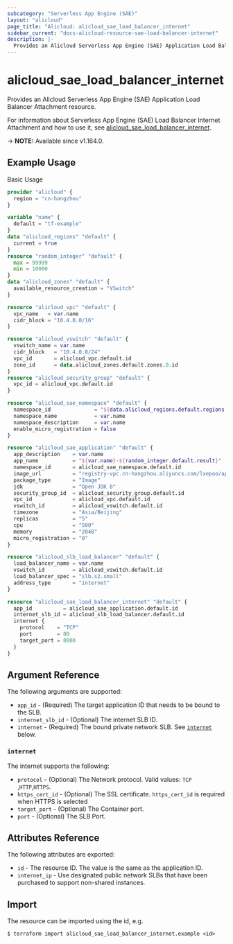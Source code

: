 ```yaml
---
subcategory: "Serverless App Engine (SAE)"
layout: "alicloud"
page_title: "Alicloud: alicloud_sae_load_balancer_internet"
sidebar_current: "docs-alicloud-resource-sae-load-balancer-internet"
description: |-
  Provides an Alicloud Serverless App Engine (SAE) Application Load Balancer Attachment resource.
---
```


# alicloud_sae_load_balancer_internet

Provides an Alicloud Serverless App Engine (SAE) Application Load Balancer Attachment resource.

For information about Serverless App Engine (SAE) Load Balancer Internet Attachment and how to use it, see [alicloud_sae_load_balancer_internet](https://www.alibabacloud.com/help/en/sae/latest/bindslb).

-> **NOTE:** Available since v1.164.0.

## Example Usage

Basic Usage

```terraform
provider "alicloud" {
  region = "cn-hangzhou"
}

variable "name" {
  default = "tf-example"
}
data "alicloud_regions" "default" {
  current = true
}
resource "random_integer" "default" {
  max = 99999
  min = 10000
}
data "alicloud_zones" "default" {
  available_resource_creation = "VSwitch"
}

resource "alicloud_vpc" "default" {
  vpc_name   = var.name
  cidr_block = "10.4.0.0/16"
}

resource "alicloud_vswitch" "default" {
  vswitch_name = var.name
  cidr_block   = "10.4.0.0/24"
  vpc_id       = alicloud_vpc.default.id
  zone_id      = data.alicloud_zones.default.zones.0.id
}
resource "alicloud_security_group" "default" {
  vpc_id = alicloud_vpc.default.id
}

resource "alicloud_sae_namespace" "default" {
  namespace_id              = "${data.alicloud_regions.default.regions.0.id}:example${random_integer.default.result}"
  namespace_name            = var.name
  namespace_description     = var.name
  enable_micro_registration = false
}

resource "alicloud_sae_application" "default" {
  app_description    = var.name
  app_name           = "${var.name}-${random_integer.default.result}"
  namespace_id       = alicloud_sae_namespace.default.id
  image_url          = "registry-vpc.cn-hangzhou.aliyuncs.com/lxepoo/apache-php5"
  package_type       = "Image"
  jdk                = "Open JDK 8"
  security_group_id  = alicloud_security_group.default.id
  vpc_id             = alicloud_vpc.default.id
  vswitch_id         = alicloud_vswitch.default.id
  timezone           = "Asia/Beijing"
  replicas           = "5"
  cpu                = "500"
  memory             = "2048"
  micro_registration = "0"
}

resource "alicloud_slb_load_balancer" "default" {
  load_balancer_name = var.name
  vswitch_id         = alicloud_vswitch.default.id
  load_balancer_spec = "slb.s2.small"
  address_type       = "internet"
}

resource "alicloud_sae_load_balancer_internet" "default" {
  app_id          = alicloud_sae_application.default.id
  internet_slb_id = alicloud_slb_load_balancer.default.id
  internet {
    protocol    = "TCP"
    port        = 80
    target_port = 8080
  }
}
```

## Argument Reference

The following arguments are supported:

* `app_id` - (Required) The target application ID that needs to be bound to the SLB.
* `internet_slb_id` - (Optional) The internet SLB ID.
* `internet` - (Required) The bound private network SLB. See [`internet`](#internet) below.

### `internet`

The internet supports the following:

* `protocol` - (Optional) The Network protocol. Valid values: `TCP` ,`HTTP`,`HTTPS`.
* `https_cert_id` - (Optional) The SSL certificate. `https_cert_id` is required when HTTPS is selected
* `target_port` - (Optional) The Container port.
* `port` - (Optional) The SLB Port.


## Attributes Reference

The following attributes are exported:

* `id` - The resource ID. The value is the same as the application ID.
* `internet_ip` - Use designated public network SLBs that have been purchased to support non-shared instances.

## Import

The resource can be imported using the id, e.g.

```shell
$ terraform import alicloud_sae_load_balancer_internet.example <id>
```
